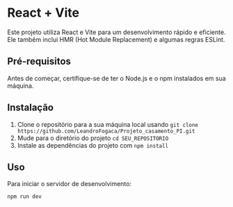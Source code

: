 # React + Vite

Este projeto utiliza React e Vite para um desenvolvimento rápido e eficiente. Ele também inclui HMR (Hot Module Replacement) e algumas regras ESLint.

## Pré-requisitos

Antes de começar, certifique-se de ter o Node.js e o npm instalados em sua máquina.

## Instalação

1. Clone o repositório para a sua máquina local usando `git clone https://github.com/LeandroFogaca/Projeto_casamento_PI.git`
2. Mude para o diretório do projeto `cd SEU_REPOSITORIO`
3. Instale as dependências do projeto com `npm install`

## Uso

Para iniciar o servidor de desenvolvimento:

```bash
npm run dev
```
